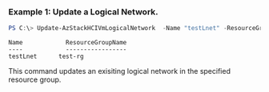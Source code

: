 ### Example 1: Update a Logical Network.
```powershell
PS C:\> Update-AzStackHCIVmLogicalNetwork  -Name "testLnet" -ResourceGroupName "test-rg" -Tag '@{TagName = TagValue }'
```

```output
Name            ResourceGroupName
----            -----------------
testLnet      test-rg
```

This command updates an exisiting logical network in the specified resource group.

